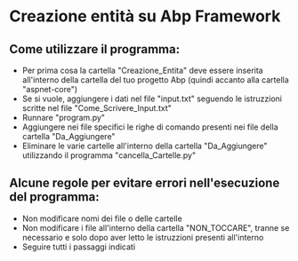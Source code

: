# Creazione entità su Abp Framework

## Come utilizzare il programma:
<ul>
    <li>Per prima cosa la cartella "Creazione_Entita" deve essere inserita all'interno della cartella del tuo progetto Abp (quindi accanto alla cartella "aspnet-core")</li>
    <li>Se si vuole, aggiungere i dati nel file "input.txt" seguendo le istruzzioni scritte nel file "Come_Scrivere_Input.txt"</li>
    <li>Runnare "program.py"</li>
    <li>Aggiungere nei file specifici le righe di comando presenti nei file della cartella "Da_Aggiungere"</li>
    <li>Eliminare le varie cartelle all'interno della cartella "Da_Aggiungere" utilizzando il programma "cancella_Cartelle.py"</li>
</ul>

## Alcune regole per evitare errori nell'esecuzione del programma:
<ul>
    <li>Non modificare nomi dei file o delle cartelle</li>
    <li>Non modificare i file all'interno della cartella "NON_TOCCARE", tranne se necessario e solo dopo aver letto le istruzzioni presenti all'interno</li>
    <li>Seguire tutti i passaggi indicati</li>
</ul>
